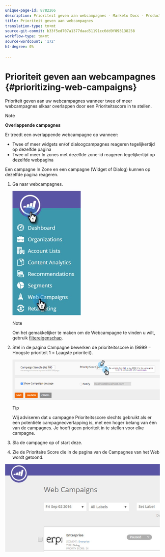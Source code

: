 ```yaml
---
unique-page-id: 8782266
description: Prioriteit geven aan webcampagnes - Marketo Docs - Productdocumentatie
title: Prioriteit geven aan webcampagnes
translation-type: tm+mt
source-git-commit: b33f5ed707a1377daad51191cc6dd9f093138258
workflow-type: tm+mt
source-wordcount: '172'
ht-degree: 0%

---
```



# Prioriteit geven aan webcampagnes {#prioritizing-web-campaigns}

Prioriteit geven aan uw webcampagnes wanneer twee of meer webcampagnes elkaar overlappen door een Prioriteitsscore in te stellen.

>[!NOTE]
>
>**Overlappende campagnes**
>
>Er treedt een overlappende webcampagne op wanneer:
>
>* Twee of meer widgets en/of dialoogcampagnes reageren tegelijkertijd op dezelfde pagina
>* Twee of meer In zones met dezelfde zone-id reageren tegelijkertijd op dezelfde webpagina

>
>
Een campagne In Zone en een campagne (Widget of Dialog) kunnen op dezelfde pagina reageren.

1. Ga naar webcampagnes.

   ![](assets/web-campaigns-hand-6.jpg)

   >[!NOTE]
   >
   >Om het gemakkelijker te maken om de Webcampagne te vinden u wilt, gebruik [filtereigenschap](/help/marketo/product-docs/web-personalization/working-with-web-campaigns/filter-web-campaigns.md).

1. Stel in de pagina Campagne bewerken de prioriteitsscore in (9999 = Hoogste prioriteit 1 = Laagste prioriteit).

   ![](assets/image2015-7-9-20-3a20-3a58.png)

   >[!TIP]
   >
   >Wij adviseren dat u campagne Prioriteitsscore slechts gebruikt als er een potentiële campagneoverlapping is, met een hoger belang van één van de campagnes. Je hoeft geen prioriteit in te stellen voor elke campagne.

1. Sla de campagne op of start deze.

1. Zie de Prioritaire Score die in de pagina van de Campagnes van het Web wordt getoond.

![](assets/web-campaign-priority-score.jpg)
